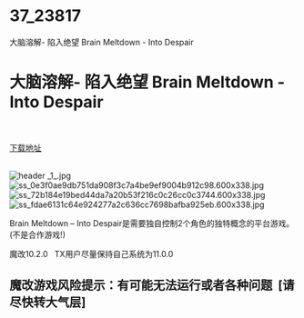 # 37_23817
大脑溶解- 陷入绝望 Brain Meltdown - Into Despair
# 大脑溶解- 陷入绝望 Brain Meltdown - Into Despair
 <br/></br>
[下载地址](https://www.switch520.cc/article/23817 "下载地址")
<br/></br>

<p><img title="header _1_.jpg" src="https://www.switch520.cc/muke_img/2021_10_28_4027095110710.jpg" alt="header _1_.jpg"><br>
<img title="ss_0e3f0ae9db751da908f3c7a4be9ef9004b912c98.600x338.jpg" src="https://www.switch520.cc/muke_img/2021_10_28_b2903c5ff0500.jpg" alt="ss_0e3f0ae9db751da908f3c7a4be9ef9004b912c98.600x338.jpg"><br>
<img title="ss_72b184e19bed44da7a20b53f216c0c26cc0c3744.600x338.jpg" src="https://www.switch520.cc/muke_img/2021_10_28_6234ae93319f6.jpg" alt="ss_72b184e19bed44da7a20b53f216c0c26cc0c3744.600x338.jpg"><br>
<img title="ss_fdae6131c64e924277a2c636cc7698bafba925eb.600x338.jpg" src="https://www.switch520.cc/muke_img/2021_10_28_e2017982fc976.jpg" alt="ss_fdae6131c64e924277a2c636cc7698bafba925eb.600x338.jpg"></p>
<p>Brain Meltdown – Into Despair是需要独自控制2个角色的独特概念的平台游戏。(不是合作游戏!)</p>
<p>魔改10.2.0 &nbsp;&nbsp;TX用户尽量保持自己系统为11.0.0</p>
<h2>魔改游戏风险提示：有可能无法运行或者各种问题 &nbsp;[请尽快转大气层]</h2>
